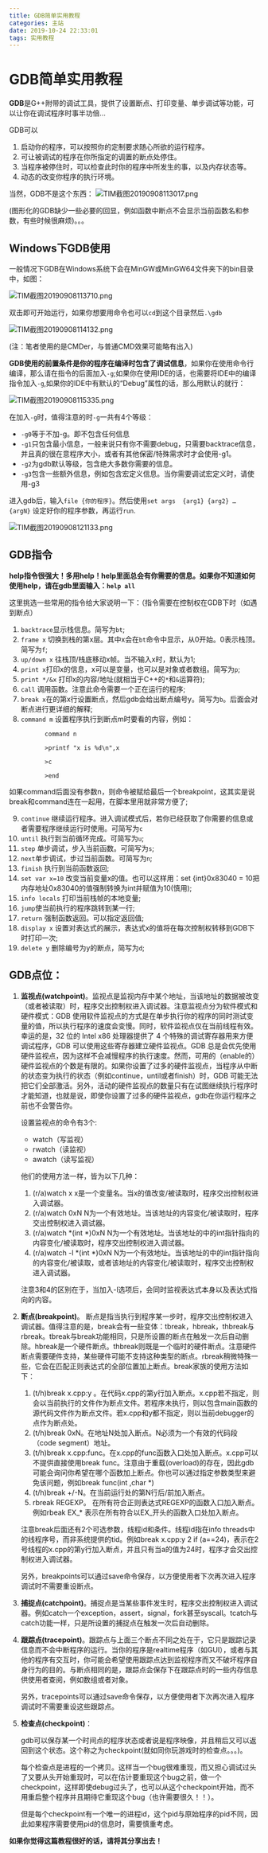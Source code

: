 ```yaml
---
title: GDB简单实用教程
categories: 主站
date: 2019-10-24 22:33:01
tags: 实用教程
---
```


 

# GDB简单实用教程

**GDB**是G++附带的调试工具，提供了设置断点、打印变量、单步调试等功能，可以让你在调试程序时事半功倍...

GDB可以
1. 启动你的程序，可以按照你的定制要求随心所欲的运行程序。 
2. 可让被调试的程序在你所指定的调置的断点处停住。 
3. 当程序被停住时，可以检查此时你的程序中所发生的事，以及内存状态等。 
4. 动态的改变你程序的执行环境。

当然，GDB不是这个东西：
![TIM截图20190908113017.png](https://i.loli.net/2019/09/08/oMO32A6j5CX8rvS.png)

(图形化的GDB缺少一些必要的回显，例如函数中断点不会显示当前函数名和参数，有些时候很麻烦)。。。

## Windows下GDB使用

一般情况下GDB在Windows系统下会在MinGW或MinGW64文件夹下的bin目录中，如图：

![TIM截图20190908113710.png](https://i.loli.net/2019/09/08/HDFPnO5xceVuiYA.png)

双击即可开始运行，如果你想要用命令也可以`cd`到这个目录然后`.\gdb`

![TIM截图20190908114132.png](https://i.loli.net/2019/09/08/7VGX1dITkZofjgS.png)

(注：笔者使用的是CMDer，与普通CMD效果可能略有出入)

**GDB使用的前置条件是你的程序在编译时包含了调试信息**，如果你在使用命令行编译，那么请在指令的后面加入`-g`;如果你在使用IDE的话，也需要将IDE中的编译指令加入`-g`,如果你的IDE中有默认的“Debug”属性的话，那么用默认的就行：

![TIM截图20190908115335.png](https://i.loli.net/2019/09/08/zCpjK3eUSEPT7L1.png)

在加入`-g`时，值得注意的时`-g`一共有4个等级：
- `-g0`等于不加-g。即不包含任何信息
- `-g1`只包含最小信息，一般来说只有你不需要debug，只需要backtrace信息，并且真的很在意程序大小，或者有其他保密/特殊需求时才会使用-g1。
- `-g2`为gdb默认等级，包含绝大多数你需要的信息。
- `-g3`包含一些额外信息，例如包含宏定义信息。当你需要调试宏定义时，请使用-g3

进入gdb后，输入`file {你的程序}`。然后使用`set args  {arg1} {arg2} … {argN}` 设定好你的程序参数，再运行`run`.

![TIM截图20190908121133.png](https://i.loli.net/2019/09/08/7L1mTvb3OpEayiF.png)

## GDB指令
**help指令很强大！多用help！help里面总会有你需要的信息。如果你不知道如何使用help，请在gdb里面输入：`help all`**

这里挑选一些常用的指令给大家说明一下：（指令需要在控制权在GDB下时（如遇到断点）

1. `backtrace`显示栈信息。简写为`bt`;
2. `frame x` 切换到栈的第x层。其中x会在`bt`命令中显示，从0开始。0表示栈顶。简写为`f`;
3. `up/down x` 往栈顶/栈底移动x帧。当不输入x时，默认为1;
4. `print x`打印x的信息，x可以是变量，也可以是对象或者数组。简写为`p`;
5. `print */&x` 打印x的内容/地址(就相当于C++的`*`和`&`运算符);
6. `call` 调用函数。注意此命令需要一个正在运行的程序;
7. `break x`在的第x行设置断点，然后gdb会给出断点编号y。简写为`b`。后面会对断点进行更详细的解释;
8. `command m` 设置程序执行到断点m时要看的内容，例如：
```
          command n

          >printf "x is %d\n",x

          >c

          >end
```
  如果command后面没有参数n，则命令被赋给最后一个breakpoint，这其实是说break和command连在一起用，在脚本里用就非常方便了;

9. `continue` 继续运行程序。进入调试模式后，若你已经获取了你需要的信息或者需要程序继续运行时使用。可简写为`c`
10. `until` 执行到当前循环完成。可简写为`u`;
11. `step` 单步调试，步入当前函数。可简写为`s`;
12. `next`单步调试，步过当前函数。可简写为`n`;
13. `finish` 执行到当前函数返回;
14. `set var x=10` 改变当前变量x的值。也可以这样用：set {int}0x83040 = 10把内存地址0x83040的值强制转换为int并赋值为10(慎用);
15. `info locals` 打印当前栈帧的本地变量;
16. `jump`使当前执行的程序跳转到某一行;
17. `return` 强制函数返回。可以指定返回值;
18. `display x` 设置对表达式的展示，表达式x的值将在每次控制权转移到GDB下时打印一次;
19. `delete y` 删除编号为y的断点，简写为`d`;

## GDB点位：

1. **监视点(watchpoint)**。监视点是监视内存中某个地址，当该地址的数据被改变（或者被读取）时，程序交出控制权进入调试器。注意监视点分为软件模式和硬件模式：GDB 使用软件监视点的方式是在单步执行你的程序的同时测试变量的值，所以执行程序的速度会变慢。同时，软件监视点仅在当前线程有效。幸运的是，32 位的 Intel x86 处理器提供了 4 个特殊的调试寄存器用来方便调试程序，GDB 可以使用这些寄存器建立硬件监视点。GDB 总是会优先使用硬件监视点，因为这样不会减慢程序的执行速度。然而，可用的（enable的）硬件监视点的个数是有限的。如果你设置了过多的硬件监视点，当程序从中断的状态变为执行的状态（例如continue，until或者finish）时，GDB 可能无法把它们全部激活。另外，活动的硬件监视点的数量只有在试图继续执行程序时才能知道，也就是说，即使你设置了过多的硬件监视点，gdb在你运行程序之前也不会警告你。

      设置监视点的命令有3个:
      - watch（写监视）
      - rwatch（读监视）
      - awatch（读写监视）

      他们的使用方法一样，皆为以下几种：

      1. (r/a)watch x x是一个变量名。当x的值改变/被读取时，程序交出控制权进入调试器。
      2. (r/a)watch 0xN N为一个有效地址。当该地址的内容变化/被读取时，程序交出控制权进入调试器。
      3. (r/a)watch *(int *)0xN N为一个有效地址。当该地址的中的int指针指向的内容变化/被读取时，程序交出控制权进入调试器。
      4. (r/a)watch -l *(int *)0xN N为一个有效地址。当该地址的中的int指针指向的内容变化/被读取，或者该地址的内容变化/被读取时，程序交出控制权进入调试器。

      注意3和4的区别在于，当加入-l选项后，会同时监视表达式本身以及表达式指向的内容。

2. **断点(breakpoint)**。 断点是指当执行到程序某一步时，程序交出控制权进入调试器。值得注意的是，break会有一些变体：tbreak，hbreak，thbreak与rbreak。tbreak与break功能相同，只是所设置的断点在触发一次后自动删除。hbreak是一个硬件断点。thbreak则既是一个临时的硬件断点。注意硬件断点需要硬件支持，某些硬件可能不支持这种类型的断点。rbreak稍微特殊一些，它会在匹配正则表达式的全部位置加上断点。break家族的使用方法如下：

      1. (t/h)break x.cpp:y 。在代码x.cpp的第y行加入断点。x.cpp若不指定，则会以当前执行的文件作为断点文件。若程序未执行，则以包含main函数的源代码文件作为断点文件。若x.cpp和y都不指定，则以当前debugger的点作为断点处。
      2. (t/h)break 0xN。在地址N处加入断点。N必须为一个有效的代码段（code segment）地址。
      3. (t/h)break  x.cpp:func。在x.cpp的func函数入口处加入断点。x.cpp可以不提供直接使用break func。注意由于重载(overload)的存在，因此gdb可能会询问你希望在哪个函数加上断点。你也可以通过指定参数类型来避免该问题，例如break func(int ,char *)
      4. (t/h)break  +/-N。在当前运行处的第N行后/前加入断点。
      5. rbreak REGEXP。 在所有符合正则表达式REGEXP的函数入口加入断点。例如rbeak EX_* 表示在所有符合以EX_开头的函数入口处加入断点。

      注意break后面还有2个可选参数，线程id和条件。线程id指在info threads中的线程序号，而非系统提供的tid。例如break x.cpp:y 2 if (a==24)，表示在2号线程的x.cpp的第y行加入断点，并且只有当a的值为24时，程序才会交出控制权进入调试器。

      另外，breakpoints可以通过save命令保存，以方便使用者下次再次进入程序调试时不需要重设断点。
3. **捕捉点(catchpoint)**。捕捉点是当某些事件发生时，程序交出控制权进入调试器。例如catch一个exception，assert，signal，fork甚至syscall。tcatch与catch功能一样，只是所设置的捕捉点在触发一次后自动删除。
4. **跟踪点(tracepoint)**。跟踪点与上面三个断点不同之处在于，它只是跟踪记录信息而不会中断程序的运行。当你的程序是realtime程序（如GUI），或者与其他的程序有交互时，你可能会希望使用跟踪点达到监视程序而又不破坏程序自身行为的目的。与断点相同的是，跟踪点会保存下在跟踪点时的一些内存信息供使用者查阅，例如数组或者对象。

    另外，tracepoints可以通过save命令保存，以方便使用者下次再次进入程序调试时不需要重设这些跟踪点。
5. **检查点(checkpoint)**：

   gdb可以保存某一个时间点的程序状态或者说是程序映像，并且稍后又可以返回到这个状态。这个称之为checkpoint(就如同你玩游戏时的检查点。。。)。

   每个检查点是进程的一个拷贝。这样当一个bug很难重现，而又担心调试过头了又要从头开始重现时，可以在估计要重现这个bug之前，做一个checkpoint，这样即使debug过头了，也可以从这个checkpoint开始，而不用重启整个程序并且期待它重现这个bug（也许需要很久！！）。

   但是每个checkpoint有一个唯一的进程id，这个pid与原始程序的pid不同，因此如果程序需要使用pid的信息时，需要慎重考虑。

**如果你觉得这篇教程很好的话，请将其分享出去！**
        